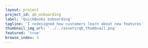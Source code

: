 ```yaml
---
layout: project
project_id: qb_onboarding
label: 'QuickBooks onboarding'
tagline: 'I redesigned how customers learn about new features'
thumbnail_img_url: '../../assets/qb_thumbnail.png'
featured: 'true'
browse_index: 3
---
```

